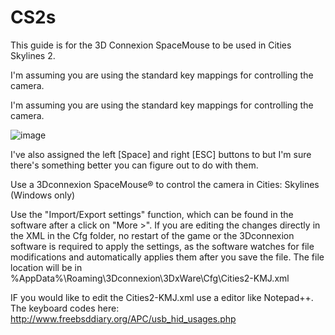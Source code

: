 # CS2s 

This guide is for the 3D Connexion SpaceMouse to be used in Cities Skylines 2.

I'm assuming you are using the standard key mappings for controlling the camera.

I'm assuming you are using the standard key mappings for controlling the camera.
					
![image](https://github.com/AlienTarot/CS2/assets/118689609/d8c26247-2c2b-4714-bdb7-5353ce81c8c7)

I've also assigned the left [Space] and right [ESC] buttons to but I'm sure there's something better you can figure out to do with them.

Use a 3Dconnexion SpaceMouse® to control the camera in Cities: Skylines (Windows only)

Use the "Import/Export settings" function, which can be found in the software after a click on "More >". If you are editing the changes directly in the XML in the Cfg folder, no restart of the game or the 3Dconnexion software is required to apply the settings, as the software watches for file modifications and automatically applies them after you save the file.
The file location will be in %AppData%\Roaming\3Dconnexion\3DxWare\Cfg\Cities2-KMJ.xml

IF you would like to edit the Cities2-KMJ.xml use a editor like Notepad++. The keyboard codes here: http://www.freebsddiary.org/APC/usb_hid_usages.php
